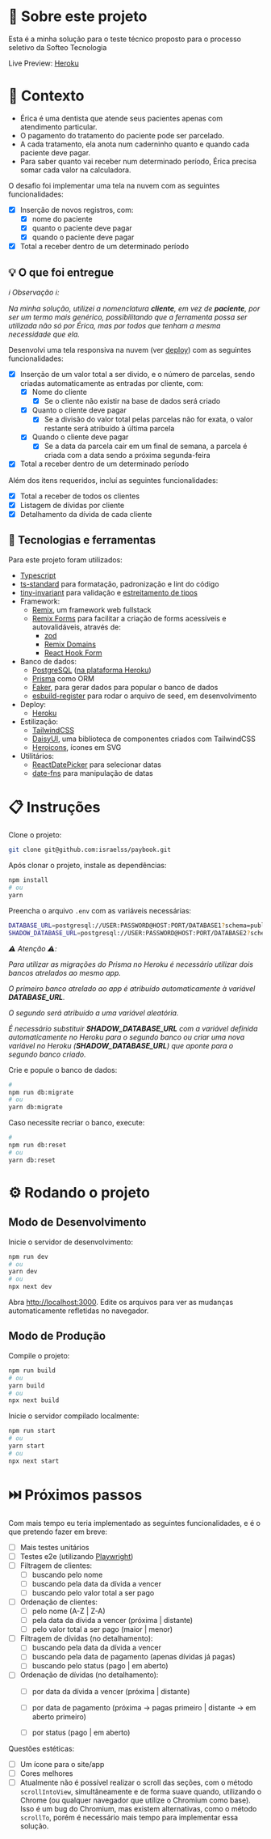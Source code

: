 # 🚀 Sobre este projeto

Esta é a minha solução para o teste técnico proposto para o processo seletivo da Softeo Tecnologia

Live Preview: [Heroku](https://paybook-softeo.herokuapp.com/)

# 🧠 Contexto

- Érica é uma dentista que atende seus pacientes apenas com atendimento particular.
- O pagamento do tratamento do paciente pode ser parcelado.
- A cada tratamento, ela anota num caderninho quanto e quando cada paciente deve pagar.
- Para saber quanto vai receber num determinado período, Érica precisa somar cada valor na calculadora.

O desafio foi implementar uma tela na nuvem com as seguintes funcionalidades:
- [X] Inserção de novos registros, com:
  - [X] nome do paciente
  - [X] quanto o paciente deve pagar
  - [X] quando o paciente deve pagar
- [X] Total a receber dentro de um determinado período

## 💡 O que foi entregue
_ℹ️ Observação ℹ️:_

_Na minha solução, utilizei a nomenclatura **cliente**, em vez de **paciente**, por ser um termo mais genérico, possibilitando que a ferramenta possa ser utilizada não só por Érica, mas por todos que tenham a mesma necessidade que ela._

Desenvolvi uma tela responsiva na nuvem (ver [deploy](https://paybook-softeo.herokuapp.com/)) com as seguintes funcionalidades:
- [X] Inserção de um valor total a ser divido, e o número de parcelas, sendo criadas automaticamente as entradas por cliente, com:
  - [X] Nome do cliente
    - [X] Se o cliente não existir na base de dados será criado
  - [X] Quanto o cliente deve pagar
    - [X] Se a divisão do valor total pelas parcelas não for exata, o valor restante será atribuído à última parcela
  - [X] Quando o cliente deve pagar
    - [X] Se a data da parcela cair em um final de semana, a parcela é criada com a data sendo a próxima segunda-feira
- [X] Total a receber dentro de um determinado período

Além dos itens requeridos, incluí as seguintes funcionalidades:
- [X] Total a receber de todos os clientes
- [X] Listagem de dívidas por cliente
- [X] Detalhamento da dívida de cada cliente

## 🧰 Tecnologias e ferramentas

Para este projeto foram utilizados:

- [Typescript](https://www.typescriptlang.org/)
- [ts-standard](https://github.com/standard/ts-standard) para formatação, padronização e lint do código
- [tiny-invariant](https://github.com/alexreardon/tiny-invariant) para validação e [estreitamento de tipos](https://github.com/alexreardon/tiny-invariant#type-narrowing)
- Framework:
  - [Remix](https://remix.run/), um framework web fullstack
  - [Remix Forms](https://remix-forms.seasoned.cc/) para facilitar a criação de forms acessíveis e autovalidáveis, através de:
    - [zod](https://zod.dev/)
    - [Remix Domains](https://github.com/SeasonedSoftware/remix-domains)
    - [React Hook Form](https://react-hook-form.com/)
- Banco de dados:
  - [PostgreSQL](https://www.postgresql.org/) ([na plataforma Heroku](https://www.heroku.com/postgres))
  - [Prisma](https://www.prisma.io/) como ORM
  - [Faker](https://fakerjs.dev/), para gerar dados para popular o banco de dados
  - [esbuild-register](https://github.com/egoist/esbuild-register) para rodar o arquivo de seed, em desenvolvimento
- Deploy:
  - [Heroku](https://heroku.com/)
- Estilização:
  - [TailwindCSS](https://tailwindcss.com/)
  - [DaisyUI](https://daisyui.com/), uma biblioteca de componentes criados com TailwindCSS
  - [Heroicons](https://heroicons.com/), ícones em SVG
- Utilitários:
  - [ReactDatePicker](https://reactdatepicker.com/) para selecionar datas
  - [date-fns](https://date-fns.org/) para manipulação de datas

# 📋 Instruções

Clone o projeto:

```bash
git clone git@github.com:israelss/paybook.git
```

Após clonar o projeto, instale as dependências:

```bash
npm install
# ou
yarn
```

Preencha o arquivo `.env` com as variáveis necessárias:
```sh
DATABASE_URL=postgresql://USER:PASSWORD@HOST:PORT/DATABASE1?schema=public
SHADOW_DATABASE_URL=postgresql://USER:PASSWORD@HOST:PORT/DATABASE2?schema=public
```

_⚠️ Atenção ⚠️:_

_Para utilizar as migrações do Prisma no Heroku é necessário utilizar dois bancos atrelados ao mesmo app._

_O primeiro banco atrelado ao app é atribuído automaticamente à variável **DATABASE_URL**._

_O segundo será atribuído a uma variável aleatória._

_É necessário substituir **SHADOW_DATABASE_URL** com a variável definida automaticamente no Heroku para o segundo banco ou criar uma nova variável no Heroku (**SHADOW_DATABASE_URL**) que aponte para o segundo banco criado._

Crie e popule o banco de dados:

```bash
#
npm run db:migrate
# ou
yarn db:migrate
```

Caso necessite recriar o banco, execute:
```bash
#
npm run db:reset
# ou
yarn db:reset
```

# ⚙️ Rodando o projeto

## Modo de Desenvolvimento

Inicie o servidor de desenvolvimento:

```bash
npm run dev
# ou
yarn dev
# ou
npx next dev
```

Abra [http://localhost:3000](http://localhost:3000).
Edite os arquivos para ver as mudanças automaticamente refletidas no navegador.

## Modo de Produção

Compile o projeto:

```bash
npm run build
# ou
yarn build
# ou
npx next build
```

Inicie o servidor compilado localmente:

```bash
npm run start
# ou
yarn start
# ou
npx next start
```

# ⏭️ Próximos passos

Com mais tempo eu teria implementado as seguintes funcionalidades, e é o que pretendo fazer em breve:

- [ ] Mais testes unitários
- [ ] Testes e2e (utilizando [Playwright](https://playwright.dev/))
- [ ] Filtragem de clientes:
  - [ ] buscando pelo nome
  - [ ] buscando pela data da dívida a vencer
  - [ ] buscando pelo valor total a ser pago
- [ ] Ordenação de clientes:
  - [ ] pelo nome (A-Z | Z-A)
  - [ ] pela data da dívida a vencer (próxima | distante)
  - [ ] pelo valor total a ser pago (maior | menor)
- [ ] Filtragem de dívidas (no detalhamento):
  - [ ] buscando pela data da dívida a vencer
  - [ ] buscando pela data de pagamento (apenas dívidas já pagas)
  - [ ] buscando pelo status (pago | em aberto)
- [ ] Ordenação de dívidas (no detalhamento):
  - [ ] por data da dívida a vencer (próxima | distante)
  - [ ] por data de pagamento (próxima -> pagas primeiro | distante -> em aberto primeiro)
  - [ ] por status (pago | em aberto)


Questões estéticas:
- [ ] Um ícone para o site/app
- [ ] Cores melhores
- [ ] Atualmente não é possível realizar o scroll das seções, com o método `scrollIntoView`, simultâneamente e de forma suave quando, utilizando o Chrome (ou qualquer navegador que utilize o Chromium como base). Isso é um bug do Chromium, mas existem alternativas, como o método `scrollTo`, porém é necessário mais tempo para implementar essa solução.

